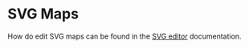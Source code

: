 # SVG Maps

How do edit SVG maps can be found in the [SVG editor](../../docs/SVG_MAP_EDITOR.md) documentation.
